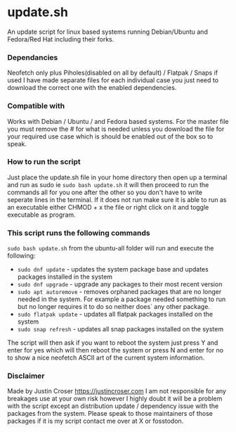 # update.sh
An update script for linux based systems running Debian/Ubuntu and Fedora/Red Hat including their forks.

### Dependancies
Neofetch only plus Piholes(disabled on all by default) / Flatpak / Snaps if used I have made separate files for each individual case you just need to download the correct one with the enabled dependencies.

### Compatible with
Works with Debian / Ubuntu / and Fedora based systems. For the master file you must remove the # for what is needed unless you download the file for your required use case which is should be enabled out of the box so to speak.

### How to run the script
Just place the update.sh file in your home directory then open up a terminal and run as sudo ie `sudo bash update.sh` it will then proceed to run the commands all for you one after the other so you don't have to write seperate lines in the terminal.
If it does not run make sure it is able to run as an executable either CHMOD + x the file or right click on it and toggle executable as program.

### This script runs the following commands
`sudo bash update.sh` from the ubuntu-all folder will run and execute the following:
- `sudo dnf update` - updates the system package base and updates packages installed in the system
- `sudo dnf upgrade` - upgrade any packages to their most recent version
- `sudo apt autoremove` - removes orphaned packages that are no longer needed in the system. For example a package needed something to run but no longer requires it to do so neither does` any other package.
- `sudo flatpak update` - updates all flatpak packages installed on the system
- `sudo snap refresh` - updates all snap packages installed on the system

The script will then ask if you want to reboot the system just press Y and enter for yes which will then reboot the system or press N and enter for no to show a nice neofetch ASCII art of the current system information.

### Disclaimer
Made by Justin Croser https://justincroser.com I am not responsible for any breakages use at your own risk however I highly doubt it will be a problem with the script except an distribution update / dependency issue with the packages from the system. Please speak to those maintainers of those packages if it is my script contact me over at X or fosstodon.
